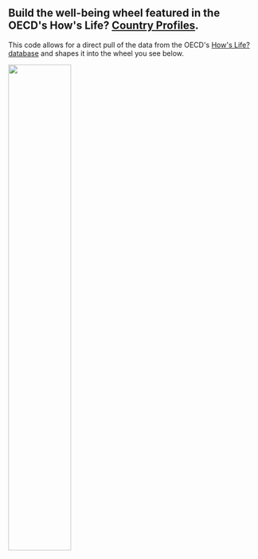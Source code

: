 <h2>Build the well-being wheel featured in the OECD's How's Life? <a href="https://www.oecd.org/en/publications/how-s-life-2024-country-notes_2603b12c-en/austria_ff1737f7-en.html" target=”_blank”>Country Profiles</a>.</h2>

This code allows for a direct pull of the data from the OECD's <a href=", http://data-explorer.oecd.org/s/fu">How's Life? database</a> and shapes it into the wheel you see below.

 <img src="https://github.com/user-attachments/assets/12b41f3a-3f54-4334-a3ba-269e0c574a27"  width="50%" height="50%">

